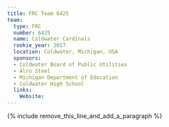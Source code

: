 ```yaml
---
title: FRC Team 6425
team:
  type: FRC
  number: 6425
  name: Coldwater Cardinals
  rookie_year: 2017
  location: Coldwater, Michigan, USA
  sponsors:
  - Coldwater Board of Public Utilities
  - Alro Steel
  - Michigan Department of Education
  - Coldwater High School
  links:
    Website:
---
```


{% include remove_this_line_and_add_a_paragraph %}